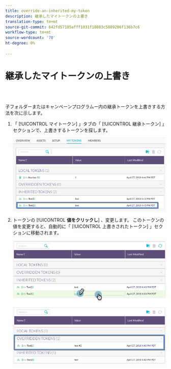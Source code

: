 ```yaml
---
title: override-an-inherited-my-token
description: 継承したマイトークンの上書き
translation-type: tm+mt
source-git-commit: 642fd57105afff1031f18883c5809206f136b7c6
workflow-type: tm+mt
source-wordcount: '70'
ht-degree: 0%

---
```



# 継承したマイトークンの上書き

<br> 

子フォルダーまたはキャンペーンプログラムー内の継承トークンを上書きする方法を次に示します。

1. 「 [!UICONTROL マイトークン] 」タブの「 [!UICONTROL 継承トークン] 」セクションで、上書きするトークンを探します。

   ![イメージ1](/help/sky/assets/my-tokens/override-an-inherited-my-token/override-an-inherited-my-token-1.png)

1. トークンの [!UICONTROL **値をクリックし**] 、変更します。 このトークンの値を変更すると、自動的に「 [!UICONTROL 上書きされたトークン] 」セクションに移動されます。

   ![イメージ2](/help/sky/assets/my-tokens/override-an-inherited-my-token/override-an-inherited-my-token-2.png)

   ![イメージ3](/help/sky/assets/my-tokens/override-an-inherited-my-token/override-an-inherited-my-token-3.png)